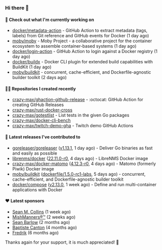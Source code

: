 ### Hi there 👋

#### 👷 Check out what I'm currently working on

- [docker/metadata-action](https://github.com/docker/metadata-action) - GitHub Action to extract metadata (tags, labels) from Git reference and GitHub events for Docker (1 day ago)
- [moby/moby](https://github.com/moby/moby) - Moby Project - a collaborative project for the container ecosystem to assemble container-based systems (1 day ago)
- [docker/login-action](https://github.com/docker/login-action) - GitHub Action to login against a Docker registry (1 day ago)
- [docker/buildx](https://github.com/docker/buildx) - Docker CLI plugin for extended build capabilities with BuildKit (1 day ago)
- [moby/buildkit](https://github.com/moby/buildkit) - concurrent, cache-efficient, and Dockerfile-agnostic builder toolkit (2 days ago)

#### 👨‍💻 Repositories I created recently

- [crazy-max/ghaction-github-release](https://github.com/crazy-max/ghaction-github-release) - :octocat: GitHub Action for creating GitHub Releases
- [crazy-max/rust-docker-cross](https://github.com/crazy-max/rust-docker-cross)
- [crazy-max/gotestlist](https://github.com/crazy-max/gotestlist) - List tests in the given Go packages
- [crazy-max/docker-cli-bench](https://github.com/crazy-max/docker-cli-bench)
- [crazy-max/twitch-demo-gha](https://github.com/crazy-max/twitch-demo-gha) - Twitch demo GitHub Actions

#### 🚀 Latest releases I've contributed to

- [goreleaser/goreleaser](https://github.com/goreleaser/goreleaser) ([v1.13.1](https://github.com/goreleaser/goreleaser/releases/tag/v1.13.1), 1 day ago) - Deliver Go binaries as fast and easily as possible
- [librenms/docker](https://github.com/librenms/docker) ([22.11.0-r0](https://github.com/librenms/docker/releases/tag/22.11.0-r0), 4 days ago) - LibreNMS Docker image
- [crazy-max/docker-matomo](https://github.com/crazy-max/docker-matomo) ([4.12.3-r0](https://github.com/crazy-max/docker-matomo/releases/tag/4.12.3-r0), 4 days ago) - Matomo (formerly Piwik) Docker image
- [moby/buildkit](https://github.com/moby/buildkit) ([dockerfile/1.5.0-rc1-labs](https://github.com/moby/buildkit/releases/tag/dockerfile/1.5.0-rc1-labs), 5 days ago) - concurrent, cache-efficient, and Dockerfile-agnostic builder toolkit
- [docker/compose](https://github.com/docker/compose) ([v2.13.0](https://github.com/docker/compose/releases/tag/v2.13.0), 1 week ago) - Define and run multi-container applications with Docker

#### ❤️ Latest sponsors
- [Sean M. Collins](https://github.com/sc68cal) (1 week ago)
- [MishManners®™](https://github.com/mishmanners) (2 weeks ago)
- [Sean Barlow](https://github.com/woolrab6) (2 months ago)
- [Baptiste Canton](https://github.com/batmac) (4 months ago)
- [Fredrik](https://github.com/fredrikscode) (6 months ago)

Thanks again for your support, it is much appreciated! 🙏

